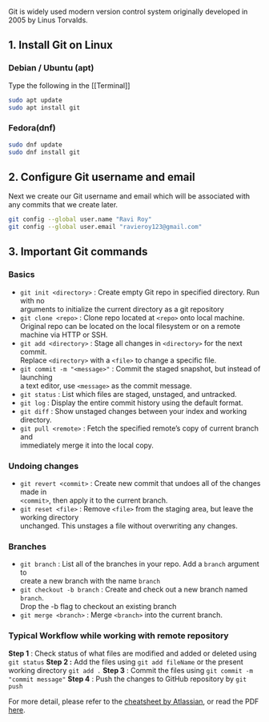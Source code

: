 Git is widely used modern version control system originally developed in 2005 by Linus Torvalds. 

## 1. Install Git on Linux 

### Debian / Ubuntu (apt)

Type the following in the [[Terminal]]
```bash 
sudo apt update 
sudo apt install git
```

### Fedora(dnf)
```bash 
sudo dnf update 
sudo dnf install git
```

## 2. Configure Git username and email

Next we create our Git username and email which will be associated with any commits that we create later.

```bash 
git config --global user.name "Ravi Roy"
git config --global user.email "ravieroy123@gmail.com"
```

## 3. Important Git commands
### Basics
- `git init <directory>` : Create empty Git repo in specified directory. Run with no  
arguments to initialize the current directory as a git repository
- `git clone <repo>` : Clone repo located at `<repo>` onto local machine. Original repo can be located on the local filesystem or on a remote machine via HTTP or SSH. 
- `git add <directory>` : Stage all changes in `<directory>` for the next commit.  
Replace `<directory>` with a `<file>` to change a specific file.
- `git commit -m "<message>"` : Commit the staged snapshot, but instead of launching  
a text editor, use `<message>` as the commit message.
- `git status` : List which files are staged, unstaged, and untracked.
- `git log` : Display the entire commit history using the default format. 
- `git diff` : Show unstaged changes between your index and working directory.
- `git pull <remote>` : Fetch the specified remote’s copy of current branch and  
immediately merge it into the local copy.

### Undoing changes 
- `git revert <commit>` : Create new commit that undoes all of the changes made in  
`<commit>`, then apply it to the current branch.
- `git reset <file>` : Remove `<file>` from the staging area, but leave the working directory  
unchanged. This unstages a file without overwriting any changes.

### Branches 
- `git branch` : List all of the branches in your repo. Add a `branch` argument to  
create a new branch with the name `branch`
- `git checkout -b branch` : Create and check out a new branch named `branch`.  
Drop the -b flag to checkout an existing branch
- `git merge <branch>` : Merge `<branch>` into the current branch.

### Typical Workflow while working with remote repository
**Step 1** : Check status of what files are modified and added or deleted using `git status`
**Step 2 :** Add the files using `git add fileName` or the present working directory `git add .`
**Step 3** : Commit the files using `git commit -m "commit message"`
**Step 4** : Push the changes to GitHub repository by `git push`

For more detail, please refer to the [cheatsheet by Atlassian](https://www.atlassian.com/git/tutorials/atlassian-git-cheatsheet), or read the PDF [here](./assets/SWTM-2088_Atlassian-Git-Cheatsheet.pdf). 

